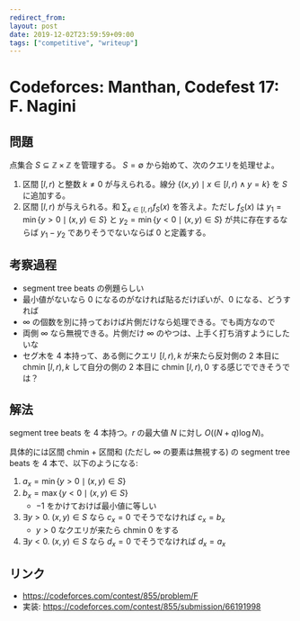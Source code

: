```yaml
---
redirect_from:
layout: post
date: 2019-12-02T23:59:59+09:00
tags: ["competitive", "writeup"]
---
```


# Codeforces: Manthan, Codefest 17: F. Nagini

## 問題

点集合 $S \subseteq \mathbb{Z} \times \mathbb{Z}$ を管理する。
$S = \emptyset$ から始めて、次のクエリを処理せよ。

1. 区間 $[l, r)$ と整数 $k \ne 0$ が与えられる。線分 $\lbrace (x, y) \mid x \in [l, r) \wedge y = k \rbrace$ を $S$ に追加する。
1. 区間 $[l, r)$ が与えられる。和 $\sum _ {x \in [l, r)} f_S(x)$ を答えよ。ただし $f_S(x)$ は $y_1 = \min \lbrace y \gt 0 \mid (x, y) \in S \rbrace$ と $y_2 = \min \lbrace y \lt 0 \mid (x, y) \in S \rbrace$ が共に存在するならば $y_1 - y_2$ でありそうでないならば $0$ と定義する。

## 考察過程

-   segment tree beats の例題らしい
-   最小値がないなら $0$ になるのがなければ貼るだけぽいが、$0$ になる、どうすれば
-   $\infty$ の個数を別に持っておけば片側だけなら処理できる。でも両方なので
-   両側 $\infty$ なら無視できる。片側だけ $\infty$ のやつは、上手く打ち消すようにしたいな
-   セグ木を $4$ 本持って、ある側にクエリ $[l, r), k$ が来たら反対側の $2$ 本目に chmin $[l, r), k$ して自分の側の $2$ 本目に chmin $[l, r), 0$ する感じでできそうでは？

## 解法

segment tree beats を $4$ 本持つ。$r$ の最大値 $N$ に対し $O((N + q) \log N)$。

具体的には区間 chmin + 区間和 (ただし $\infty$ の要素は無視する) の segment tree beats を $4$ 本で、以下のようになる:

1.  $a_x = \min \lbrace y \gt 0 \mid (x, y) \in S \rbrace$
1.  $b_x = \max \lbrace y \lt 0 \mid (x, y) \in S \rbrace$
    -   $-1$ をかけておけば最小値に等しい
1.  $\exists y \gt 0. ~ (x, y) \in S$ なら $c_x = 0$ でそうでなければ $c_x = b_x$
    -   $y \gt 0$ なクエリが来たら chmin $0$ をする
1.  $\exists y \lt 0. ~ (x, y) \in S$ なら $d_x = 0$ でそうでなければ $d_x = a_x$

## リンク

-   <https://codeforces.com/contest/855/problem/F>
-   実装: <https://codeforces.com/contest/855/submission/66191998>
